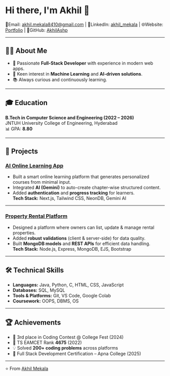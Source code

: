 # Hi there, I'm Akhil 👋

📧Email: [akhil.mekala8410@gmail.com](mailto:akhil.mekala8410@gmail.com) | 💼LinkedIn: [akhil_mekala](https://www.linkedin.com/in/akhil-mekala/) | 🌐Website: [Portfolio](https://portfolio-five-silk-99.vercel.app) | 🐙GitHub: [AkhilAshp](https://github.com/AkhilAshp)

---

## 👨‍💻 About Me
- 🚀 Passionate **Full-Stack Developer** with experience in modern web apps.  
- 🤖 Keen interest in **Machine Learning** and **AI-driven solutions**.  
- 📚 Always curious and continuously learning.  

---

## 🎓 Education
**B.Tech in Computer Science and Engineering (2022 – 2026)**  
JNTUH University College of Engineering, Hyderabad  
📊 GPA: **8.80**

---

## 🚀 Projects

### [AI Online Learning App](https://github.com/AkhilAshp/online-learning-platform)
- Built a smart online learning platform that generates personalized courses from minimal input.  
- Integrated **AI (Gemini)** to auto-create chapter-wise structured content.  
- Added **authentication** and **progress tracking** for learners.  
**Tech Stack:** Next.js, Tailwind CSS, NeonDB, Gemini AI  

---

### [Property Rental Platform](https://github.com/AkhilAshp/wanderlust)
- Designed a platform where owners can list, update & manage rental properties.  
- Added **robust validations** (client & server-side) for data quality.  
- Built **MongoDB models** and **REST APIs** for efficient data handling.  
**Tech Stack:** Node.js, Express, MongoDB, EJS, Bootstrap  

---

## 🛠️ Technical Skills
- **Languages:** Java, Python, C, HTML, CSS, JavaScript  
- **Databases:** SQL, MySQL  
- **Tools & Platforms:** Git, VS Code, Google Colab  
- **Coursework:** OOPS, DBMS, OS  

---

## 🏆 Achievements
- 🥉 3rd place in Coding Contest @ College Fest (2024)  
- 🎯 TS EAMCET Rank **4675** (2022)  
- 💡 Solved **200+ coding problems** across platforms  
- 📜 Full Stack Development Certification – Apna College (2025)  

---

⭐️ From [Akhil Mekala](https://github.com/AkhilAshp)
